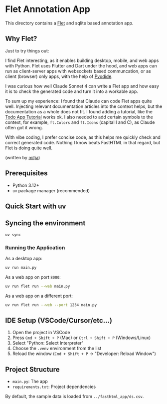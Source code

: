 # Flet Annotation App

This directory contains a [Flet](https://flet.dev) and sqlite based annotation app. 

## Why Flet?

Just to try things out:

I find Flet interesting, as it enables building desktop, mobile, and web apps with Python. Flet uses Flutter and Dart under the hood, and web apps can run as client-server apps with websockets based communcation, or as client (browser) only apps, with the help of [Pyodide](https://pyodide.org/).

I was curious how well Claude Sonnet 4 can write a Flet app and how easy it is to check the generated code and turn it into a workable app.

To sum up my experience: I found that Claude can code Flet apps quite well. Injecting relevant documentation articles into the context helps, but the documentation as a whole does not fit. I found adding a tutorial, like the [Todo App Tutorial](https://flet.dev/docs/tutorials/python-todo) works ok. I also needed to add certain symbols to the context, for example, `ft.Colors` and `ft.Icons` (capital I and C), as Claude often got it wrong. 

With vibe coding, I prefer concise code, as this helps me quickly check and correct generated code. Nothing I know beats FastHTML in that regard, but Flet is doing quite well.

(written by [mitja](https://mitja.dev))

## Prerequisites

- Python 3.12+
- `uv` package manager (recommended)

## Quick Start with uv

## Syncing the environment

```bash
uv sync
```

### Running the Application

As a desktop app:

```bash
uv run main.py
```

As a web app on port `8000`:

```bash
uv run flet run --web main.py
```

As a web app on a different port:

```bash
uv run flet run --web --port 1234 main.py
```

## IDE Setup (VSCode/Cursor/etc...)

1. Open the project in VSCode
2. Press `Cmd + Shift + P` (Mac) or `Ctrl + Shift + P` (Windows/Linux)
3. Select "Python: Select Interpreter"
4. Choose the `.venv` environment from the list
5. Reload the window (`Cmd + Shift + P` → "Developer: Reload Window")

## Project Structure

- `main.py`: The app
- `requirements.txt`: Project dependencies

By default, the sample data is loaded from `../fasthtml_app/ds.csv`.
